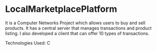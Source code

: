 # LocalMarketplacePlatform
It is a Computer Networks Project which allows users to buy and sell products. It has a central server that manages transactions and product listing. I also developed a client that can offer 10 types of transactions.

Technologies Used: C
